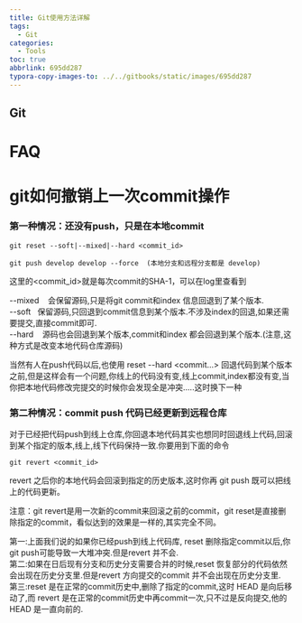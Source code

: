 ```yaml
---
title: Git使用方法详解
tags:
  - Git
categories:
  - Tools
toc: true
abbrlink: 695dd287
typora-copy-images-to: ../../gitbooks/static/images/695dd287
---
```


## Git

# FAQ

# git如何撤销上一次commit操作

### 第一种情况：还没有push，只是在本地commit

```
git reset --soft|--mixed|--hard <commit_id>

git push develop develop --force  (本地分支和远程分支都是 develop)
```

这里的&lt;commit\_id&gt;就是每次commit的SHA-1，可以在log里查看到

--mixed    会保留源码,只是将git commit和index 信息回退到了某个版本.  
--soft   保留源码,只回退到commit信息到某个版本.不涉及index的回退,如果还需要提交,直接commit即可.  
--hard    源码也会回退到某个版本,commit和index 都会回退到某个版本.\(注意,这种方式是改变本地代码仓库源码\)

当然有人在push代码以后,也使用 reset --hard &lt;commit...&gt; 回退代码到某个版本之前,但是这样会有一个问题,你线上的代码没有变,线上commit,index都没有变,当你把本地代码修改完提交的时候你会发现全是冲突.....这时换下一种

### 第二种情况：commit push 代码已经更新到远程仓库

对于已经把代码push到线上仓库,你回退本地代码其实也想同时回退线上代码,回滚到某个指定的版本,线上,线下代码保持一致.你要用到下面的命令

```
git revert <commit_id>
```

revert 之后你的本地代码会回滚到指定的历史版本,这时你再 git push 既可以把线上的代码更新。

注意：git revert是用一次新的commit来回滚之前的commit，git reset是直接删除指定的commit，看似达到的效果是一样的,其实完全不同。

第一:上面我们说的如果你已经push到线上代码库, reset 删除指定commit以后,你git push可能导致一大堆冲突.但是revert 并不会.  
第二:如果在日后现有分支和历史分支需要合并的时候,reset 恢复部分的代码依然会出现在历史分支里.但是revert 方向提交的commit 并不会出现在历史分支里.  
第三:reset 是在正常的commit历史中,删除了指定的commit,这时 HEAD 是向后移动了,而 revert 是在正常的commit历史中再commit一次,只不过是反向提交,他的 HEAD 是一直向前的.

